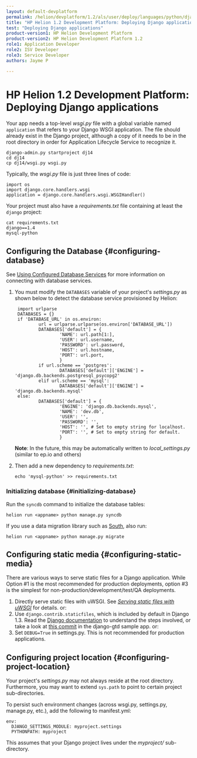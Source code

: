 ```yaml
---
layout: default-devplatform
permalink: /helion/devplatform/1.2/als/user/deploy/languages/python/django/
title: "HP Helion 1.2 Development Platform: Deploying Django applications" 
test: "Deploying Django applications"
product-version1: HP Helion Development Platform
product-version2: HP Helion Development Platform 1.2
role1: Application Developer 
role2: ISV Developer
role3: Service Developer
authors: Jayme P

---
```

<!--PUBLISHED-->
# HP Helion 1.2 Development Platform: Deploying Django applications


Your app needs a top-level *wsgi.py* file with a global variable named
`application` that refers to your Django WSGI
application. The file should already exist in the Django project,
although a copy of it needs to be in the root directory in order for
Application Lifecycle Service to recognize it.

    django-admin.py startproject dj14
    cd dj14
    cp dj14/wsgi.py wsgi.py

Typically, the *wsgi.py* file is just three lines of code:

    import os
    import django.core.handlers.wsgi
    application = django.core.handlers.wsgi.WSGIHandler()

Your project must also have a *requirements.txt* file containing at
least the `django` project:

    cat requirements.txt
    django==1.4
    mysql-python

## Configuring the Database {#configuring-database}

See [Using Configured Database Services](/helion/devplatform/1.2/als/user/services/data-services/#database-accessing) for more information on connecting with database services.

1. You must modify the `DATABASES` variable of your project's *settings.py* as shown below to detect the database service provisioned by Helion:

        import urlparse
        DATABASES = {}
        if 'DATABASE_URL' in os.environ:
                url = urlparse.urlparse(os.environ['DATABASE_URL'])
                DATABASES['default'] = {
                        'NAME': url.path[1:],
                        'USER': url.username,
                        'PASSWORD': url.password,
                        'HOST': url.hostname,
                        'PORT': url.port,
                        }
                if url.scheme == 'postgres':
                        DATABASES['default']['ENGINE'] = 'django.db.backends.postgresql_psycopg2'
                elif url.scheme == 'mysql':
                        DATABASES['default']['ENGINE'] = 'django.db.backends.mysql'
        else:
                DATABASES['default'] = {
                        'ENGINE': 'django.db.backends.mysql',
                        'NAME': 'dev.db',
                        'USER': '',
                        'PASSWORD': '',
                        'HOST': '', # Set to empty string for localhost.
                        'PORT': '', # Set to empty string for default.
                        }



    **Note**: In the future, this may be automatically written to *local\_settings.py* (similar to ep.io and others)

2.  Then add a new dependency to *requirements.txt*:

        echo 'mysql-python' >> requirements.txt

### Initializing database {#initializing-database}

Run the `syncdb` command to initialize the database
tables:

    helion run <appname> python manage.py syncdb

If you use a data migration library such as
[South](http://south.aeracode.org/), also run:

    helion run <appname> python manage.py migrate

## Configuring static media {#configuring-static-media}

There are various ways to serve static files for a Django application. While Option \#1 is the most recommended for production deployments, option \#3 is the simplest for non-production/development/test/QA deployments.

1.  Directly serve static files with uWSGI. See [*Serving static files with uWSGI*](index.html#uwsgi-python-static-files) for details. or:
2.  Use `django.contrib.staticfiles`, which is
    included by default in Django 1.3. Read the [Django
    documentation](https://docs.djangoproject.com/en/1.3/howto/static-files/#using-django-contrib-staticfiles)
    to understand the steps involved, or take a look at [this
    commit](https://github.com/ActiveState/stackato-samples/commit/59ec0791)
    in the django-gtd sample app. or:
3.  Set `DEBUG=True` in settings.py. This is not
    recommended for production applications.

## Configuring project location {#configuring-project-location}

Your project's *settings.py* may not always reside at the root directory. Furthermore, you may want to extend `sys.path` to point to certain project sub-directories.

To persist such environment changes (across wsgi.py, settings.py, manage.py, etc.), add the following to manifest.yml:

    env:
      DJANGO_SETTINGS_MODULE: myproject.settings
      PYTHONPATH: myproject

This assumes that your Django project lives under the *myproject/* sub-directory.
